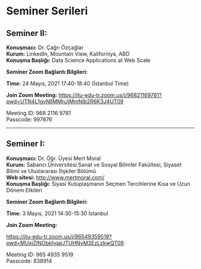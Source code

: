 # Seminer Serileri

## Seminer II:

 **Konuşmacı:** Dr. Çağrı Özçağlar  
 **Kurum:** LinkedIn, Mountain View, Kaliforniya, ABD   
 **Konuşma Başlığı:** Data Science Applications at Web Scale 

 **Seminer Zoom Bağlantı Bilgileri:**

 **Time:** 24 Mayıs, 2021 17:40-18:40 (İstanbul Time)

 **Join Zoom Meeting:**
 https://itu-edu-tr.zoom.us/j/96821169781?pwd=UTN4L1gvNllMMnJjMmNlb2R6K3J4UT09
 
 Meeting ID: 968 2116 9781   
 Passcode: 997876 

---

## Seminer I:

 **Konuşmacı:** Dr. Öğr. Üyesi Mert Moral  
 **Kurum:** Sabancı Üniversitesi Sanat ve Sosyal Bilimler Fakültesi, Siyaset Bilimi ve Uluslararası İlişkiler Bölümü  
 **Web sitesi:** http://www.mertmoral.com/  
 **Konuşma Başlığı:** Siyasi Kutuplaşmanın Seçmen Tercihlerine Kısa ve Uzun Dönem Etkileri 

 **Seminer Zoom Bağlantı Bilgileri:**

 **Time:** 3 Mayıs, 2021 14:30-15:30 İstanbul

 **Join Zoom Meeting:**
 
 https://itu-edu-tr.zoom.us/j/96549359519?pwd=MUxjZlNObkhqajJTUHNyM3EzLzkwQT09

 Meeting ID: 965 4935 9519  
 Passcode: 838914  
